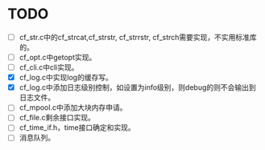 # TODO

* [ ] cf_str.c中的cf_strcat,cf_strstr, cf_strrstr, cf_strch需要实现，不实用标准库的。
* [ ] cf_opt.c中getopt实现。
* [ ] cf_cli.c中cli实现。
* [x] cf_log.c中实现log的缓存写。
* [x] cf_log.c中添加日志级别控制，如设置为info级别，则debug的则不会输出到日志文件。
* [ ] cf_mpool.c中添加大块内存申请。
* [ ] cf_file.c剩余接口实现。
* [ ] cf_time_if.h，time接口确定和实现。
* [ ] 消息队列。
